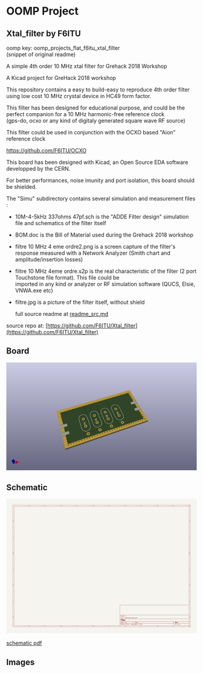 # OOMP Project  
## Xtal_filter  by F6ITU  
  
oomp key: oomp_projects_flat_f6itu_xtal_filter  
(snippet of original readme)  
  
A simple 4th order 10 MHz xtal filter for Grehack 2018 Workshop  
  
A Kicad project for GreHack 2018 workshop  
  
This repository contains a easy to build-easy to reproduce 4th order filter using low cost 10 MHz crystal device in HC49 form factor.  
  
This filter has been designed for educational purpose, and could be the perfect companion for a 10 MHz harmonic-free reference clock   
(gps-do, ocxo or any kind of digitaly generated square wave RF source)  
  
This filter could be used in conjunction with the OCXO based "Aion" reference clock   
  
https://github.com/F6ITU/OCXO  
  
This board has been designed with Kicad, an Open Source EDA software developped by the CERN.  
  
For better performances, noise imunity and port isolation, this board should be shielded.   
  
The "Simu" subdirectory contains several simulation and measurement files :   
* 10M-4-5kHz 337ohms 47pf.sch is the "ADDE Filter design" simulation file and schematics of the filter itself  
* BOM.doc is the Bill of Material used during the Grehack 2018 workshop  
* filtre 10 MHz 4 eme ordre2.png is a screen capture of the filter's response measured with a Network Analyzer (Smith chart and amplitude/insertion losses)   
* filtre 10 MHz 4eme ordre.s2p is the real characteristic of the filter (2 port Touchstone file format). This file could be   
imported in any kind or analyzer or RF simulation software (QUCS, Elsie, VNWA.exe etc)  
* filtre.jpg is a picture of the filter itself, without shield  
  
  full source readme at [readme_src.md](readme_src.md)  
  
source repo at: [https://github.com/F6ITU/Xtal_filter](https://github.com/F6ITU/Xtal_filter)  
## Board  
  
[![working_3d.png](working_3d_600.png)](working_3d.png)  
## Schematic  
  
[![working_schematic.png](working_schematic_600.png)](working_schematic.png)  
  
[schematic pdf](working_schematic.pdf)  
## Images  
